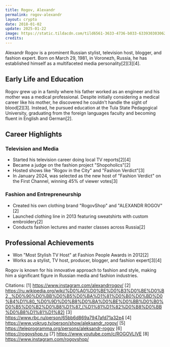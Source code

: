 ```yaml
---
title: Rogov, Alexandr
permalink: rogov-alexandr
layout: crypto
date: 2018-01-02
update: 2025-01-22
image: https://static.tildacdn.com/tild6561-3633-4736-b033-633930303062/_normal.png
credits:
---
```


Alexandr Rogov is a prominent Russian stylist, television host, blogger, and fashion expert. Born on March 29, 1981, in Voronezh, Russia, he has established himself as a multifaceted media personality[2][3][4].

## Early Life and Education

Rogov grew up in a family where his father worked as an engineer and his mother was a medical professional. Despite initially considering a medical career like his mother, he discovered he couldn't handle the sight of blood[2][3]. Instead, he pursued education at the Tula State Pedagogical University, graduating from the foreign languages faculty and becoming fluent in English and German[2].

## Career Highlights

### Television and Media
- Started his television career doing local TV reports[2][4]
- Became a judge on the fashion project "Shopoholics"[2]
- Hosted shows like "Rogov in the City" and "Fashion Verdict"[3]
- In January 2024, was selected as the new host of "Fashion Verdict" on the First Channel, winning 45% of viewer votes[3]

### Fashion and Entrepreneurship
- Created his own clothing brand "RogovShop" and "ALEXANDR ROGOV"[2]
- Launched clothing line in 2013 featuring sweatshirts with custom embroidery[2]
- Conducts fashion lectures and master classes across Russia[2]

## Professional Achievements
- Won "Most Stylish TV Host" at Fashion People Awards in 2012[2]
- Works as a stylist, TV host, producer, blogger, and fashion expert[3][4]

Rogov is known for his innovative approach to fashion and style, making him a significant figure in Russian media and fashion industries.

Citations:
[1] https://www.instagram.com/alexandrrogov/
[2] https://ru.wikipedia.org/wiki/%D0%A0%D0%BE%D0%B3%D0%BE%D0%B2,_%D0%90%D0%BB%D0%B5%D0%BA%D1%81%D0%B0%D0%BD%D0%B4%D1%80_%D0%9D%D0%B8%D0%BA%D0%BE%D0%BB%D0%B0%D0%B5%D0%B2%D0%B8%D1%87_(%D1%81%D1%82%D0%B8%D0%BB%D0%B8%D1%81%D1%82)
[3] https://www.rbc.ru/person/65bb6d869a7947afd71a32e4
[4] https://www.vokrug.tv/person/show/aleksandr_rogov/
[5] https://teleprogramma.org/persons/aleksandr-rogov
[6] https://rogovshop.ru
[7] https://www.youtube.com/c/ROGOVLIVE
[8] https://www.instagram.com/rogovshop/
